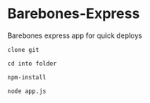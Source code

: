 # Barebones-Express
Barebones express app for quick deploys

```
clone git
```
```
cd into folder
```
```
npm-install
```
```
node app.js
```